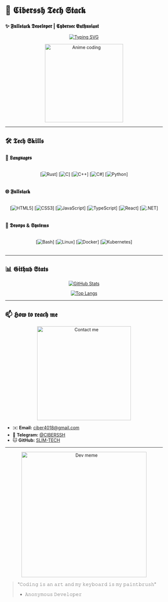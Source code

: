 # 🌸 𝕮𝖎𝖇𝖊𝖗𝖘𝖘𝖍 𝕿𝖊𝖈𝖍 𝕾𝖙𝖆𝖈𝖐
### ✨ 𝕱𝖚𝖑𝖑𝖘𝖙𝖆𝖈𝖐 𝕯𝖊𝖛𝖊𝖑𝖔𝖕𝖊𝖗 | 𝕮𝖞𝖇𝖊𝖗𝖘𝖊𝖈 𝕰𝖓𝖙𝖍𝖚𝖘𝖎𝖆𝖘𝖙

<div align="center">
  
[![Typing SVG](https://readme-typing-svg.demolab.com?font=Fira+Code&weight=600&size=26&duration=3000&pause=1000&color=FF79C6&width=500&lines=𝙲+𝚁𝚞𝚜𝚝+𝙲𝚘𝚍𝚎𝚛;𝙵𝚞𝚕𝚕𝚜𝚝𝚊𝚌𝚔+𝚆𝚒𝚣𝚊𝚛𝚍;𝙻𝚒𝚗𝚞𝚡+𝙴𝚗𝚝𝚑𝚞𝚜𝚒𝚊𝚜𝚝;𝙲𝚢𝚋𝚎𝚛𝚜𝚎𝚌+𝚁𝚎𝚜𝚎𝚊𝚛𝚌𝚑𝚎𝚛)](https://git.io/typing-svg)

<img src="https://i.imgur.com/3QZg7cG.gif" width="250" alt="Anime coding">

</div>

---

## 🛠️ 𝕿𝖊𝖈𝖍 𝕾𝖐𝖎𝖑𝖑𝖘

### 🔮 𝕷𝖆𝖓𝖌𝖚𝖆𝖌𝖊𝖘
<div align="center" style="display: flex; flex-wrap: wrap; justify-content: center; gap: 15px; margin: 20px 0;">

[![Rust](https://img.shields.io/badge/Rust-000000?style=for-the-badge&logo=rust&logoColor=white&animate=spin)]
[![C](https://img.shields.io/badge/C-A8B9CC?style=for-the-badge&logo=c&logoColor=black&animate=bounce)]
[![C++](https://img.shields.io/badge/C++-00599C?style=for-the-badge&logo=c%2B%2B&logoColor=white&animate=pulse)]
[![C#](https://img.shields.io/badge/C%23-239120?style=for-the-badge&logo=c-sharp&logoColor=white&animate=glow)]
[![Python](https://img.shields.io/badge/Python-3776AB?style=for-the-badge&logo=python&logoColor=white&animate=shake)]

</div>

### 🌐 𝕱𝖚𝖑𝖑𝖘𝖙𝖆𝖈𝖐
<div align="center" style="display: flex; flex-wrap: wrap; justify-content: center; gap: 15px; margin: 20px 0;">

[![HTML5](https://img.shields.io/badge/HTML5-E34F26?style=for-the-badge&logo=html5&logoColor=white)]
[![CSS3](https://img.shields.io/badge/CSS3-1572B6?style=for-the-badge&logo=css3&logoColor=white)]
[![JavaScript](https://img.shields.io/badge/JavaScript-F7DF1E?style=for-the-badge&logo=javascript&logoColor=black)]
[![TypeScript](https://img.shields.io/badge/TypeScript-3178C6?style=for-the-badge&logo=typescript&logoColor=white)]
[![React](https://img.shields.io/badge/React-61DAFB?style=for-the-badge&logo=react&logoColor=black)]
[![.NET](https://img.shields.io/badge/.NET-512BD4?style=for-the-badge&logo=dotnet&logoColor=white)]

</div>

### 🐧 𝕯𝖊𝖛𝖔𝖕𝖘 & 𝕾𝖞𝖘𝖙𝖊𝖒𝖘
<div align="center" style="display: flex; flex-wrap: wrap; justify-content: center; gap: 15px; margin: 20px 0;">

[![Bash](https://img.shields.io/badge/Bash-4EAA25?style=for-the-badge&logo=gnu-bash&logoColor=white)]
[![Linux](https://img.shields.io/badge/Linux-FCC624?style=for-the-badge&logo=linux&logoColor=black)]
[![Docker](https://img.shields.io/badge/Docker-2496ED?style=for-the-badge&logo=docker&logoColor=white)]
[![Kubernetes](https://img.shields.io/badge/Kubernetes-326CE5?style=for-the-badge&logo=kubernetes&logoColor=white)]

</div>

---

## 📊 𝕲𝖎𝖙𝖍𝖚𝖇 𝕾𝖙𝖆𝖙𝖘

<div align="center">

[![GitHub Stats](https://github-readme-stats.vercel.app/api?username=SLIM-TECH&show_icons=true&theme=radical&hide_border=true&bg_color=0d1117&title_color=ff79c6&text_color=bd93f9&icon_color=ff79c6)](https://github.com/SLIM-TECH)

[![Top Langs](https://github-readme-stats.vercel.app/api/top-langs/?username=SLIM-TECH&layout=compact&theme=radical&hide_border=true&bg_color=0d1117&title_color=ff79c6&text_color=bd93f9)](https://github.com/SLIM-TECH)

</div>

---

## 📫 𝕳𝖔𝖜 𝖙𝖔 𝖗𝖊𝖆𝖈𝖍 𝖒𝖊

<div align="center">

<img src="https://i.imgur.com/5z8vW9x.png" width="300" alt="Contact me">

</div>

- ✉️ **Email:** ciber4018@gmail.com  
- 💬 **Telegram:** [@CIBERSSH](https://t.me/CIBERSSH)  
- 🐱 **GitHub:** [SLIM-TECH](https://github.com/SLIM-TECH)   

---

<div align="center">

<img src="https://i.imgur.com/7QY7B3a.png" width="400" alt="Dev meme">

</div>

> "𝙲𝚘𝚍𝚒𝚗𝚐 𝚒𝚜 𝚊𝚗 𝚊𝚛𝚝 𝚊𝚗𝚍 𝚖𝚢 𝚔𝚎𝚢𝚋𝚘𝚊𝚛𝚍 𝚒𝚜 𝚖𝚢 𝚙𝚊𝚒𝚗𝚝𝚋𝚛𝚞𝚜𝚑"  
> - 𝙰𝚗𝚘𝚗𝚢𝚖𝚘𝚞𝚜 𝙳𝚎𝚟𝚎𝚕𝚘𝚙𝚎𝚛

</div>
